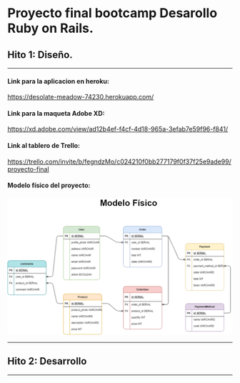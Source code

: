 # Proyecto final bootcamp Desarollo Ruby on Rails.
## Hito 1: Diseño.
------
#### Link para la aplicacion en heroku: 
https://desolate-meadow-74230.herokuapp.com/

#### Link para la maqueta Adobe XD:
https://xd.adobe.com/view/ad12b4ef-f4cf-4d18-965a-3efab7e59f96-f841/

#### Link al tablero de Trello:
https://trello.com/invite/b/fegndzMo/c024210f0bb277179f0f37f25e9ade99/proyecto-final

#### Modelo físico del proyecto:
![Modelo Físico proyecto.](https://raw.githubusercontent.com/Deyna-5/Proyecto-final-Ruby-on-Rails/master/Hito_diseño/Modelo_físico.png)

------
## Hito 2: Desarrollo
------

